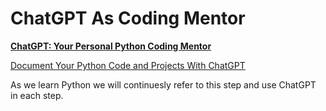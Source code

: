 # ChatGPT As Coding Mentor

**[ChatGPT: Your Personal Python Coding Mentor](https://realpython.com/chatgpt-coding-mentor-python/)**

[Document Your Python Code and Projects With ChatGPT](https://realpython.com/document-python-code-with-chatgpt/)

As we learn Python we will continuesly refer to this step and use ChatGPT in each step.

